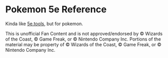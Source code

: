 # Pokemon 5e Reference

Kinda like [5e.tools](https://5e.tools), but for pokemon.

This is unofficial Fan Content and is not approved/endorsed by © Wizards of the Coast, © Game Freak, or © Nintendo Company Inc. Portions of the material may be property of © Wizards of the Coast, © Game Freak, or © Nintendo Company Inc.
